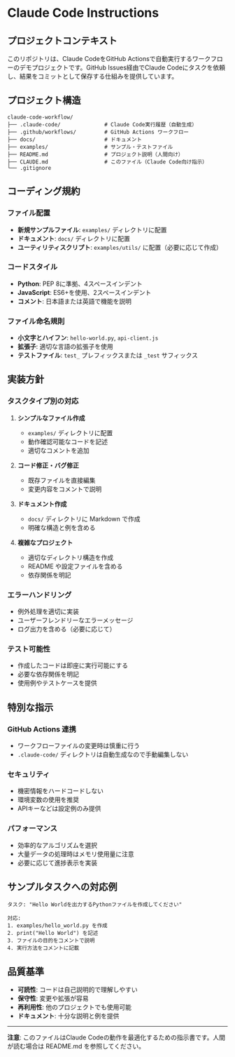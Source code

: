 # Claude Code Instructions

## プロジェクトコンテキスト

このリポジトリは、Claude CodeをGitHub Actionsで自動実行するワークフローのデモプロジェクトです。GitHub Issues経由でClaude Codeにタスクを依頼し、結果をコミットとして保存する仕組みを提供しています。

## プロジェクト構造

```
claude-code-workflow/
├── .claude-code/              # Claude Code実行履歴（自動生成）
├── .github/workflows/         # GitHub Actions ワークフロー
├── docs/                      # ドキュメント
├── examples/                  # サンプル・テストファイル
├── README.md                  # プロジェクト説明（人間向け）
├── CLAUDE.md                  # このファイル（Claude Code向け指示）
└── .gitignore
```

## コーディング規約

### ファイル配置
- **新規サンプルファイル**: `examples/` ディレクトリに配置
- **ドキュメント**: `docs/` ディレクトリに配置
- **ユーティリティスクリプト**: `examples/utils/` に配置（必要に応じて作成）

### コードスタイル
- **Python**: PEP 8に準拠、4スペースインデント
- **JavaScript**: ES6+を使用、2スペースインデント
- **コメント**: 日本語または英語で機能を説明

### ファイル命名規則
- **小文字とハイフン**: `hello-world.py`, `api-client.js`
- **拡張子**: 適切な言語の拡張子を使用
- **テストファイル**: `test_` プレフィックスまたは `_test` サフィックス

## 実装方針

### タスクタイプ別の対応

1. **シンプルなファイル作成**
   - `examples/` ディレクトリに配置
   - 動作確認可能なコードを記述
   - 適切なコメントを追加

2. **コード修正・バグ修正**
   - 既存ファイルを直接編集
   - 変更内容をコメントで説明

3. **ドキュメント作成**
   - `docs/` ディレクトリに Markdown で作成
   - 明確な構造と例を含める

4. **複雑なプロジェクト**
   - 適切なディレクトリ構造を作成
   - README や設定ファイルを含める
   - 依存関係を明記

### エラーハンドリング
- 例外処理を適切に実装
- ユーザーフレンドリーなエラーメッセージ
- ログ出力を含める（必要に応じて）

### テスト可能性
- 作成したコードは即座に実行可能にする
- 必要な依存関係を明記
- 使用例やテストケースを提供

## 特別な指示

### GitHub Actions 連携
- ワークフローファイルの変更時は慎重に行う
- `.claude-code/` ディレクトリは自動生成なので手動編集しない

### セキュリティ
- 機密情報をハードコードしない
- 環境変数の使用を推奨
- APIキーなどは設定例のみ提供

### パフォーマンス
- 効率的なアルゴリズムを選択
- 大量データの処理時はメモリ使用量に注意
- 必要に応じて進捗表示を実装

## サンプルタスクへの対応例

```
タスク: "Hello Worldを出力するPythonファイルを作成してください"

対応:
1. examples/hello_world.py を作成
2. print("Hello World") を記述
3. ファイルの目的をコメントで説明
4. 実行方法をコメントに記載
```

## 品質基準

- **可読性**: コードは自己説明的で理解しやすい
- **保守性**: 変更や拡張が容易
- **再利用性**: 他のプロジェクトでも使用可能
- **ドキュメント**: 十分な説明と例を提供

---

**注意**: このファイルはClaude Codeの動作を最適化するための指示書です。人間が読む場合は README.md を参照してください。
